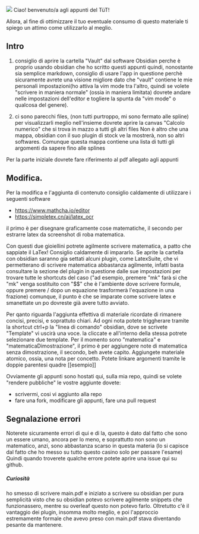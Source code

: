 ![](https://github.com/Omixxx/calcolo-numerico/blob/master/appunti.gif)
Ciao! benvenuto/a agli appunti del TüT!
 
Allora, al fine di ottimizzare il tuo eventuale consumo di questo materiale ti 
spiego un attimo come utilizzarlo al meglio. 


## Intro
1. consiglio di aprire la cartella "Vault" dal software Obsidian
perche è proprio usando obsidian che ho scritto questi appunti 
quindi, nonostante sia semplice markdown, consiglio di usare l'app in questione
perchè sicuramente avrete una visione migliore dato che "vault" contiene le 
mie personali impostazioni(ho attiva la vim mode tra l'altro, quindi
se volete "scrivere 
in maniera normale" (ossia in maniera limitata) dovrete andare nelle impostazioni
dell'editor e togliere la spunta da "vim mode" o qualcosa del genere). 


2. ci sono parecchi files, (non tutti purtroppo, mi sono fermato alle spline) per 
visualizzarli meglio nell'insieme dovrete aprire la canvas "Calcolo numerico" che si trova
in mazzo a tutti gli altri files
Non è altro che una mappa, obsidian con il suo plugin di stock ve la mostrerà,
non so altri softwares. 
Comunque questa mappa contiene una lista di tutti gli argomenti da sapere fino alle splines

Per la parte iniziale dovrete fare riferimento al pdf allegato agli appunti





## Modifica. 

Per la modifica e l'aggiunta di contenuto consiglio caldamente di utilizzare i seguenti software

- https://www.mathcha.io/editor 
- https://simpletex.cn/ai/latex_ocr 

il primo è per disegnare graficamente cose matematiche, il secondo per estrarre latex da screenshot di 
roba matematica. 

Con questi due gioiellini potrete agilmente scrivere matematica, a patto che sappiate il LaTex! 
Consiglio caldamente di impararlo. 
Se aprite la cartella con obsidian saranno gia settati alcuni plugin, come LatexSuite, che vi 
permetterano di scrivere matematica abbastanza agilmente, infatti basta consultare 
la sezione del plugin in questione dalle sue impostazioni per trovare tutte le shortcuts del caso
("ad esempio, premere "mk" farà si che "mk" venga sostituito con "$$" che è l'ambiente dove scrivere formule, oppure 
premere / dopo un equazione trasformerà l'equazione in una frazione) 
comunque, il punto è che se imparate come scrivere latex e smanettate un po dovreste già avere tutto avviato. 

Per qanto riguarda l'aggiunta effettiva di materiale ricordate di rimanere concisi, precisi, e soprattuto chiari. 
Ad ogni nota potete triggherare tramite la shortcut ctrl+p la "linea di comando" obsidian, dove se scrivete "Template" vi
uscirà una voce. la cliccate e all'interno della stessa potrete selezionare due template. Per il momento 
sono "matematica" e "matematicaDimostrazione", il primo è per aggiungere note di matematica senza dimostrazione, il secondo,
beh avete capito. 
Aggiungete materiale atomico, ossia, una nota per concetto.
Potete linkare argomenti tramite le doppie parentesi quadre [[esempio]]

Ovviamente gli appunti sono hostati qui, sulla mia repo, quindi se volete "rendere pubbliche" le vostre aggiunte 
dovete: 
- scrivermi, cosi vi aggiunto alla repo
- fare una fork, modificare gli appunti, fare una pull request 

## Segnalazione errori
Noterete sicuramente errori di qui e di la, questo è dato dal fatto che sono un essere umano, ancora per lo meno, e soprattutto 
non sono un matematico, anzi, sono abbastanza scarso in questa materia (lo si capisce dal fatto che ho messo su tutto questo casino 
solo per passare l'esame)
Quindi quando troverete qualche errore potete aprire una issue qui su github. 

##### Curiosità 
ho smesso di scrivere main.pdf e iniziato a scrivere su obsidian per pura semplicità
visto che su obsidian potevo scrivere agilmente snippets che funzionassero, 
mentre su overleaf questo non potevo farlo. Oltretutto c'è il vantaggio dei plugin, insomma 
molto meglio, e poi l'approccio estremamente formale che avevo preso con main.pdf stava 
diventando pesante da mantenere.


